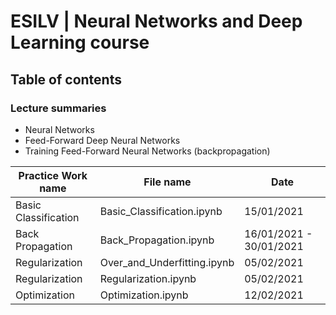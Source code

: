 # ESILV | Neural Networks and Deep Learning course

## Table of contents

### Lecture summaries

-   Neural Networks
-   Feed-Forward Deep Neural Networks
-   Training Feed-Forward Neural Networks (backpropagation)

| Practice Work name   | File name                   | Date                    |
| -------------------- | --------------------------- | ----------------------- |
| Basic Classification | Basic_Classification.ipynb  | 15/01/2021              |
| Back Propagation     | Back_Propagation.ipynb      | 16/01/2021 - 30/01/2021 |
| Regularization       | Over_and_Underfitting.ipynb | 05/02/2021              |
| Regularization       | Regularization.ipynb        | 05/02/2021              |
| Optimization         | Optimization.ipynb          | 12/02/2021              |
